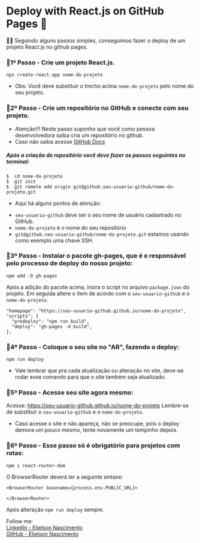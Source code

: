 # Deploy with React.js on GitHub Pages 🤯

🚀🚀 Seguindo alguns passos simples, conseguimos fazer o deploy de um projeto React.js no github pages.

### 📌1º Passo - Crie um projeto React.js.
```
npx create-react-app nome-do-projeto
```
* Obs: Você deve substituir o trecho acima `nome-do-projeto` pelo nome do seu projeto.

### 📌2º Passo - Crie um repositório no GitHub e conecte com seu projeto. 
* Atenção!!! Neste passo suponho que você como pessoa desenvolvedora saiba cria um repositório no github.
* Caso não saiba acesse <a href="https://docs.github.com/pt/get-started/quickstart/create-a-repo" target="_blank">GitHub Docs</a>


##### Após a criação do repositório você deve fazer os passos seguintes no terminal:
`$  cd nome-do-projeto` <br/>
`$  git init` <br/>
`$  git remote add origin git@github.seu-usuario-github/nome-do-projeto.git` <br/>
* Aqui há alguns pontos de atenção:
 - `seu-usuario-github` deve ser o seu nome de usuário cadastrado no GitHub.
 - `nome-do-projeto` é o nome do seu repositório
 - `git@github.seu-usuario-github/nome-do-projeto.git` estamos usando como exemplo uma chave SSH.

### 📌3º Passo - Instalar o pacote gh-pages, que é o responsável pelo processo de deploy do nosso projeto:
```
npm add -D gh-pages
```

Após a adição do pacote acima, insira o script no arquivo `package.json` do projeto.
Em seguida altere o item de acordo com o `seu-usuario-github` e o `nome-do-projeto`.

```
"homepage": "https://seu-usuario-github.github.io/nome-do-projeto",
"scripts": {
  "predeploy": "npm run build",
  "deploy": "gh-pages -d build",
},
```

### 📌4º Passo - Coloque o seu site no "AR", fazendo o deploy:
`npm run deploy`
* Vale lembrar que pra cada atualização ou alteração no site, deve-se rodar esse comando para que o site também seja atualizado.

### 📌5º Passo - Acesse seu site agora mesmo:
Acesse: https://seu-usuario-github.github.io/nome-do-projeto
Lembre-se de substituir o `seu-usuario-github` e o `nome-do-projeto`.
* Caso acesse o site e não apareça, não se preocupe, pois o deploy demora um pouco mesmo, tente novamente um tempinho depois.

### 📌6º Passo - Esse passo só é obrigatório para projetos com rotas:
```
npm i react-router-dom
```
O BrowserRouter deverá ter a seguinte sintaxe:
```
<BrowserRouter basename={process.env.PUBLIC_URL}>

</BrowserRouter>
```
Após alteração `npm run deploy` sempre.


Follow me: <br/>
[LinkedIn - Elielson Nascimento](https://www.linkedin.com/in/elielsondev/)<br/>
[GitHub - Elielson Nascimento](https://github.com/elielsondev)<br/>
